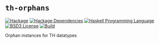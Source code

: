 # `th-orphans`
[![Hackage](https://img.shields.io/hackage/v/th-orphans.svg)][Hackage: th-orphans]
[![Hackage Dependencies](https://img.shields.io/hackage-deps/v/th-orphans.svg)](http://packdeps.haskellers.com/reverse/th-orphans)
[![Haskell Programming Language](https://img.shields.io/badge/language-Haskell-blue.svg)][Haskell.org]
[![BSD3 License](http://img.shields.io/badge/license-BSD3-brightgreen.svg)][tl;dr Legal: BSD3]
[![Build](https://img.shields.io/travis/mgsloan/th-orphans.svg)](https://travis-ci.org/mgsloan/th-orphans)

[Hackage: th-orphans]:
  http://hackage.haskell.org/package/th-orphans
  "th-orphans package on Hackage"
[Haskell.org]:
  http://www.haskell.org
  "The Haskell Programming Language"
[tl;dr Legal: BSD3]:
  https://tldrlegal.com/license/bsd-3-clause-license-%28revised%29
  "BSD 3-Clause License (Revised)"

Orphan instances for TH datatypes
